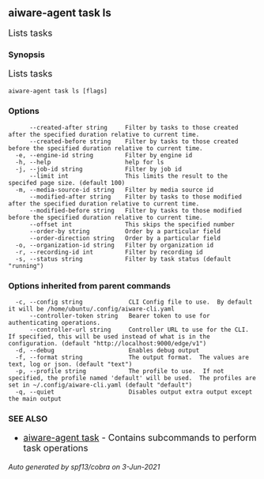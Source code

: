 ## aiware-agent task ls

Lists tasks

### Synopsis

Lists tasks

```
aiware-agent task ls [flags]
```

### Options

```
      --created-after string     Filter by tasks to those created after the specified duration relative to current time.
      --created-before string    Filter by tasks to those created before the specified duration relative to current time.
  -e, --engine-id string         Filter by engine id
  -h, --help                     help for ls
  -j, --job-id string            Filter by job id
      --limit int                This limits the result to the specifed page size. (default 100)
  -m, --media-source-id string   Filter by media source id
      --modified-after string    Filter by tasks to those modified after the specified duration relative to current time.
      --modified-before string   Filter by tasks to those modified before the specified duration relative to current time.
      --offset int               This skips the specified number
      --order-by string          Order by a particular field
      --order-direction string   Order by a particular field
  -o, --organization-id string   Filter by organization id
  -r, --recording-id int         Filter by recording id
  -s, --status string            Filter by task status (default "running")
```

### Options inherited from parent commands

```
  -c, --config string             CLI Config file to use.  By default it will be /home/ubuntu/.config/aiware-cli.yaml
      --controller-token string   Bearer token to use for authenticating operations.
      --controller-url string     Controller URL to use for the CLI.  If specified, this will be used instead of what is in the configuration. (default "http://localhost:9000/edge/v1")
  -d, --debug                     Enables debug output
  -f, --format string             The output format.  The values are text, log or json. (default "text")
  -p, --profile string            The profile to use.  If not specified, the profile named 'default' will be used.  The profiles are set in ~/.config/aiware-cli.yaml (default "default")
  -q, --quiet                     Disables output extra output except the main output
```

### SEE ALSO

* [aiware-agent task](/cli/aiware-agent_task.md)	 - Contains subcommands to perform task operations

###### Auto generated by spf13/cobra on 3-Jun-2021

<style>
     p, ul, ol, li { font-size: 18px !important;}
</style>